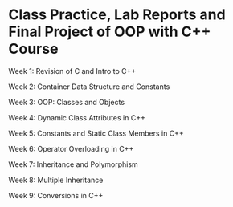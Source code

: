 # Class Practice, Lab Reports and Final Project of OOP with C++ Course 


Week 1: Revision of C and Intro to C++

Week 2: Container Data Structure and Constants

Week 3: OOP: Classes and Objects

Week 4: Dynamic Class Attributes in C++

Week 5: Constants and Static Class Members in C++

Week 6: Operator Overloading in C++

Week 7: Inheritance and Polymorphism

Week 8: Multiple Inheritance

Week 9: Conversions in C++

